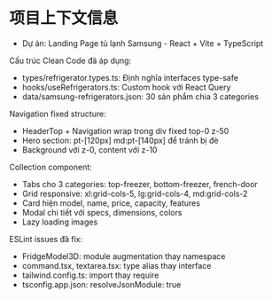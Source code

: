 # 项目上下文信息

- Dự án: Landing Page tủ lạnh Samsung - React + Vite + TypeScript

Cấu trúc Clean Code đã áp dụng:
- types/refrigerator.types.ts: Định nghĩa interfaces type-safe
- hooks/useRefrigerators.ts: Custom hook với React Query
- data/samsung-refrigerators.json: 30 sản phẩm chia 3 categories

Navigation fixed structure:
- HeaderTop + Navigation wrap trong div fixed top-0 z-50
- Hero section: pt-[120px] md:pt-[140px] để tránh bị đè
- Background với z-0, content với z-10

Collection component:
- Tabs cho 3 categories: top-freezer, bottom-freezer, french-door
- Grid responsive: xl:grid-cols-5, lg:grid-cols-4, md:grid-cols-2
- Card hiện model, name, price, capacity, features
- Modal chi tiết với specs, dimensions, colors
- Lazy loading images

ESLint issues đã fix:
- FridgeModel3D: module augmentation thay namespace
- command.tsx, textarea.tsx: type alias thay interface
- tailwind.config.ts: import thay require
- tsconfig.app.json: resolveJsonModule: true

